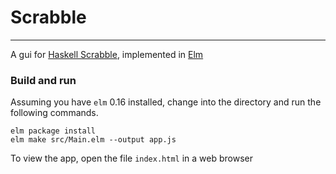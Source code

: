 # Scrabble
---

A gui for [Haskell Scrabble](https://github.com/joshcough/Scrabble), implemented in [Elm](elm-lang.org)


### Build and run


Assuming you have `elm` 0.16 installed, change into the directory
and run the following commands.


```
elm package install
elm make src/Main.elm --output app.js
```


To view the app, open the file `index.html` in a web browser
